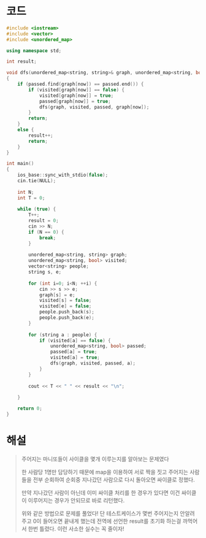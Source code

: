 # 코드

```c++
#include <iostream>
#include <vector>
#include <unordered_map>

using namespace std;

int result;

void dfs(unordered_map<string, string>& graph, unordered_map<string, bool>& visited, unordered_map<string, bool> passed, string now)
{
    if (passed.find(graph[now]) == passed.end()) {
        if (visited[graph[now]] == false) {
            visited[graph[now]] = true;
            passed[graph[now]] = true;
            dfs(graph, visited, passed, graph[now]);
        }
        return;
    }
    else {
        result++;
        return;
    }
}

int main()
{
    ios_base::sync_with_stdio(false);
    cin.tie(NULL);
    
    int N;
    int T = 0;
    
    while (true) {
        T++;
        result = 0;
        cin >> N;
        if (N == 0) {
            break;
        }
        
        unordered_map<string, string> graph;
        unordered_map<string, bool> visited;
        vector<string> people;
        string s, e;
        
        for (int i=0; i<N; ++i) {
            cin >> s >> e;
            graph[s] = e;
            visited[s] = false;
            visited[e] = false;
            people.push_back(s);
            people.push_back(e);
        }
        
        for (string a : people) {
            if (visited[a] == false) {
                unordered_map<string, bool> passed;
                passed[a] = true;
                visited[a] = true;
                dfs(graph, visited, passed, a);
            }
        }
        
        cout << T << " " << result << "\n";
        
    }

    return 0;
}

```



# 해설

> 주어지는 마니또들이 사이클을 몇개 이루는지를 알아보는 문제였다
>
> 한 사람당 1명만 담당하기 때문에 map을 이용하여 서로 짝을 짓고 주어지는 사람들을 전부 순회하여 순회중 지나갔던 사람으로 다시 돌아오면 싸이클로 정했다.
>
> 만약 지나갔던 사람이 아닌데 이미 싸이클 처리를 한 경우가 있다면 이건 싸이클이 이루어지는 경우가 안되므로 바로 리턴했다.
>
> 위와 같은 방법으로 문제를 풀었다! 단 테스트케이스가 몇번 주어지는지 안알려주고 0이 들어오면 끝내게 했는데 전역에 선언한 result를 초기화 하는걸 까먹어서 한번 틀렸다. 이런 사소한 실수는 꼭 줄이자!